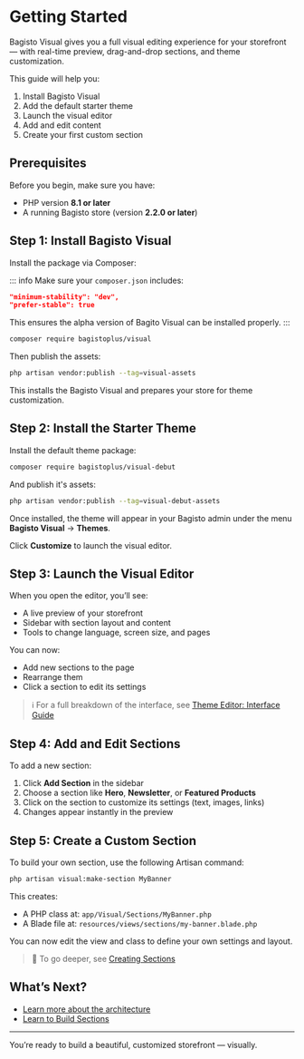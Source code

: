# Getting Started

Bagisto Visual gives you a full visual editing experience for your storefront — with real-time preview, drag-and-drop sections, and theme customization.

This guide will help you:

1. Install Bagisto Visual
2. Add the default starter theme
3. Launch the visual editor
4. Add and edit content
5. Create your first custom section

## Prerequisites

Before you begin, make sure you have:

- PHP version **8.1 or later**
- A running Bagisto store (version **2.2.0 or later**)

## Step 1: Install Bagisto Visual

Install the package via Composer:

::: info
Make sure your `composer.json` includes:

```json
"minimum-stability": "dev",
"prefer-stable": true
```

This ensures the alpha version of Bagito Visual can be installed properly.
:::

```bash
composer require bagistoplus/visual
```

Then publish the assets:

```bash
php artisan vendor:publish --tag=visual-assets
```

This installs the Bagisto Visual and prepares your store for theme customization.

## Step 2: Install the Starter Theme

Install the default theme package:

```bash
composer require bagistoplus/visual-debut
```

And publish it's assets:

```bash
php artisan vendor:publish --tag=visual-debut-assets
```

Once installed, the theme will appear in your Bagisto admin under the menu **Bagisto Visual** -> **Themes**.

Click **Customize** to launch the visual editor.

## Step 3: Launch the Visual Editor

When you open the editor, you’ll see:

- A live preview of your storefront
- Sidebar with section layout and content
- Tools to change language, screen size, and pages

You can now:

- Add new sections to the page
- Rearrange them
- Click a section to edit its settings

> ℹ️ For a full breakdown of the interface, see [Theme Editor: Interface Guide](../theme-editor/interface-guide.md)

## Step 4: Add and Edit Sections

To add a new section:

1. Click **Add Section** in the sidebar
2. Choose a section like **Hero**, **Newsletter**, or **Featured Products**
3. Click on the section to customize its settings (text, images, links)
4. Changes appear instantly in the preview

## Step 5: Create a Custom Section

To build your own section, use the following Artisan command:

```bash
php artisan visual:make-section MyBanner
```

This creates:

- A PHP class at: `app/Visual/Sections/MyBanner.php`
- A Blade file at: `resources/views/sections/my-banner.blade.php`

You can now edit the view and class to define your own settings and layout.

> 🧱 To go deeper, see [Creating Sections](../building-theme/adding-sections/overview.md)

## What’s Next?

- [Learn more about the architecture](../core-concepts/architecture.md)
- [Learn to Build Sections](../building-theme/adding-sections/overview.md)

---

You’re ready to build a beautiful, customized storefront — visually.
